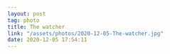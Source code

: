 ```yaml
---
layout: post
tag: photo
title: The watcher
link: "/assets/photos/2020-12-05-The-watcher.jpg"
date: 2020-12-05 17:54:11
---
```

